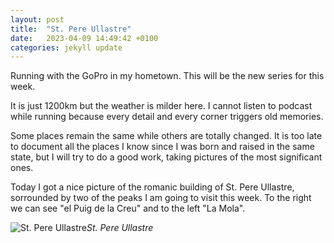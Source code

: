 ```yaml
---
layout: post
title:  "St. Pere Ullastre"
date:   2023-04-09 14:49:42 +0100
categories: jekyll update
---
```


Running with the GoPro in my hometown. This will be the new series for this week.  

It is just 1200km but the weather is milder here. I cannot listen to podcast while running because every detail and  every corner triggers old memories.  

Some places remain the same while others are totally changed. It is too late to document all the places I know since I  was born and raised in the same state, but I will try to do a good work, taking pictures of the most significant ones.  

Today I got a nice picture of the romanic building of St. Pere Ullastre, sorrounded by two of the peaks I am going to visit this week. To the right we can see "el Puig de la Creu" and to the left "La Mola".






![St. Pere Ullastre](https://lh3.googleusercontent.com/565QOkEdrb8bKYXuzUi_bbvZwutRIsszpDd5wIW0k05qWEyPP7Klqsb0qgFdXjxNLGzZjhbba6TCx5M7gQO-La2UGo-Y7cQPx2G0GRMEJpKn3UtEq3q9p9jTF_jeHYN8dwrdTGVg1w=w2400)*St. Pere Ullastre*&nbsp;



[jekyll-docs]: https://jekyllrb.com/docs/home
[jekyll-gh]:   https://github.com/jekyll/jekyll
[jekyll-talk]: https://talk.jekyllrb.com/


